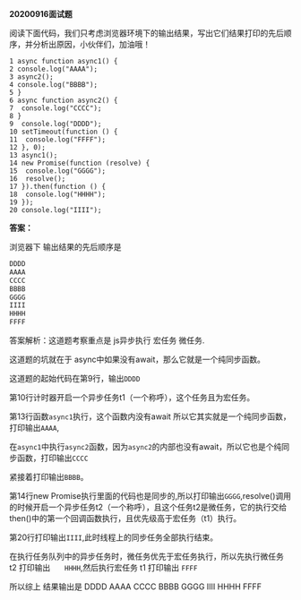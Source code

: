 **20200916面试题**

阅读下面代码，我们只考虑浏览器环境下的输出结果，写出它们结果打印的先后顺序，并分析出原因，小伙伴们，加油哦！

```
1 async function async1() {
2 console.log("AAAA");
3 async2();
4 console.log("BBBB");
5 }
6 async function async2() {
7  console.log("CCCC");
8 }
9  console.log("DDDD");
10 setTimeout(function () {
11 	console.log("FFFF");
12 }, 0);
13 async1();
14 new Promise(function (resolve) {
15 	console.log("GGGG");
16  resolve();
17 }).then(function () {
18  console.log("HHHH");
19 });
20 console.log("IIII");
```

**答案：**

浏览器下 输出结果的先后顺序是

```ts
DDDD
AAAA
CCCC
BBBB
GGGG
IIII
HHHH
FFFF
```

答案解析：这道题考察重点是  js异步执行 宏任务 微任务.

这道题的坑就在于 async中如果没有await，那么它就是一个纯同步函数。

这道题的起始代码在第9行，输出`DDDD`

第10行计时器开启一个异步任务t1（一个称呼），这个任务且为宏任务。

第13行函数`async1`执行，这个函数内没有await 所以它其实就是一个纯同步函数，打印输出`AAAA`,

在`async1`中执行`async2`函数，因为`async2`的内部也没有await，所以它也是个纯同步函数，打印输出`CCCC`

紧接着打印输出`BBBB`。

第14行new Promise执行里面的代码也是同步的,所以打印输出`GGGG`,resolve()调用的时候开启一个异步任务t2（一个称呼），且这个任务t2是微任务，它的执行交给then()中的第一个回调函数执行，且优先级高于宏任务（t1）执行。

第20行打印输出`IIII`,此时线程上的同步任务全部执行结束。

在执行任务队列中的异步任务时，微任务优先于宏任务执行，所以先执行微任务 t2 打印输出 `	HHHH`,然后执行宏任务 t1 打印输出 `FFFF`

所以综上 结果输出是 DDDD AAAA CCCC BBBB  GGGG IIII HHHH FFFF